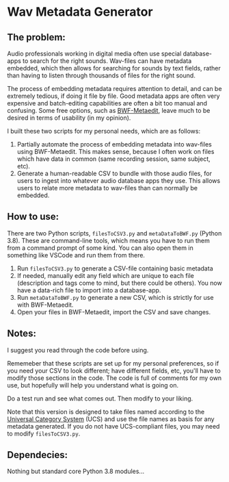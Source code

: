 # Wav Metadata Generator

## The problem:
Audio professionals working in digital media often use special database-apps to search for the right sounds. Wav-files can have metadata embedded, which then allows for searching for sounds by text fields, rather than having to listen through thousands of files for the right sound.

The process of embedding metadata requires attention to detail, and can be extremely tedious, if doing it file by file. Good metadata apps are often very expensive and batch-editing capabilities are often a bit too manual and confusing. Some free options, such as [BWF-Metaedit](http://bwfmetaedit.sourceforge.net/), leave much to be desired in terms of usability (in my opinion).

I built these two scripts for my personal needs, which are as follows:
1. Partially automate the process of embedding metadata into wav-files using BWF-Metaedit. This makes sense, because I often work on files which have data in common (same recording session, same subject, etc).
2. Generate a human-readable CSV to bundle with those audio files, for users to ingest into whatever audio database apps they use. This allows users to relate more metadata to wav-files than can normally be embedded.

## How to use: 
There are two Python scripts, `filesToCSV3.py` and `metaDataToBWF.py` (Python 3.8).
These are command-line tools, which means you have to run them from a command prompt of some kind. You can also open them in something like VSCode and run them from there.

1. Run `filesToCSV3.py` to generate a CSV-file containing basic metadata
2. If needed, manually edit any field which are unique to each file (description and tags come to mind, but there could be others). You now have a data-rich file to import into a database-app.
3. Run `metaDataToBWF.py` to generate a new CSV, which is strictly for use with BWF-Metaedit. 
4. Open your files in BWF-Metaedit, import the CSV and save changes.

## Notes:

I suggest you read through the code before using.

Rememeber that these scripts are set up for my personal preferences, so if you need your CSV to look different; have different fields, etc, you'll have to modify those sections in the code. The code is full of comments for my own use, but hopefully will help you understand what is going on. 

Do a test run and see what comes out. Then modify to your liking.

Note that this version is designed to take files named according to the [Universal Category System](https://www.universalcategorysystem.com) (UCS) and use the file names as basis for any metadata generated. If you do not have UCS-compliant files, you may need to modify `filesToCSV3.py`.

## Dependecies:
Nothing but standard core Python 3.8 modules...